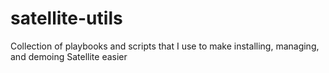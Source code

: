 # satellite-utils
Collection of playbooks and scripts that I use to make installing, managing, and demoing Satellite easier
